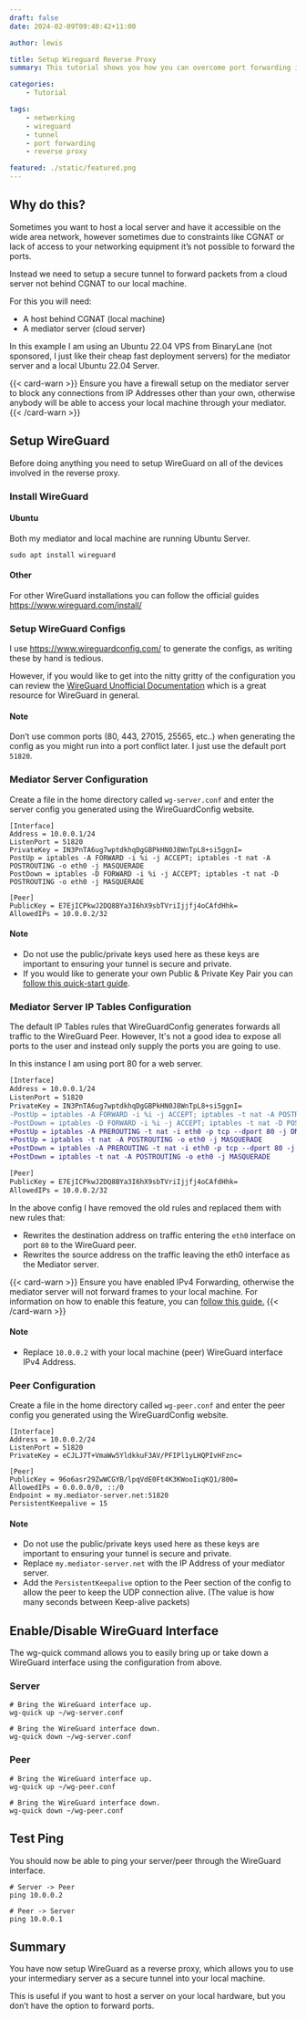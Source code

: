 ```yaml
---
draft: false
date: 2024-02-09T09:40:42+11:00

author: lewis

title: Setup Wireguard Reverse Proxy
summary: This tutorial shows you how you can overcome port forwarding issues through the issue on an encrypted tunnel through WireGuard.

categories:
    - Tutorial

tags:
    - networking
    - wireguard
    - tunnel
    - port forwarding
    - reverse proxy

featured: ./static/featured.png
---
```


## Why do this?

Sometimes you want to host a local server and have it accessible on the wide area network, however sometimes due to
constraints like CGNAT or lack of access to your networking equipment it’s not possible to forward the ports.

Instead we need to setup a secure tunnel to forward packets from a cloud server not behind CGNAT to our local machine.

For this you will need:

- A host behind CGNAT (local machine)
- A mediator server (cloud server)

In this example I am using an Ubuntu 22.04 VPS from BinaryLane (not sponsored, I just like their cheap fast deployment servers) for the mediator server and a local Ubuntu 22.04 Server.

{{< card-warn >}}
Ensure you have a firewall setup on the mediator server to block any connections from IP Addresses other than your own, otherwise anybody will be able to access your local machine through your mediator.
{{< /card-warn >}}

## Setup WireGuard
Before doing anything you need to setup WireGuard on all of the devices involved in the reverse proxy.

### Install WireGuard
#### Ubuntu
Both my mediator and local machine are running Ubuntu Server.

```
sudo apt install wireguard
```

#### Other
For other WireGuard installations you can follow the official guides https://www.wireguard.com/install/

### Setup WireGuard Configs

I use https://www.wireguardconfig.com/ to generate the configs, as writing these by hand is tedious.

However, if you would like to get into the nitty gritty of the configuration you can review the [WireGuard Unofficial Documentation](https://github.com/pirate/wireguard-docs) which is a great resource for WireGuard in general.

#### Note
Don’t use common ports (80, 443, 27015, 25565, etc..) when generating the config as you might run into a port conflict later. I just use the default port `51820`.

### Mediator Server Configuration
Create a file in the home directory called `wg-server.conf` and enter the server config you generated using the WireGuardConfig website.

```
[Interface]
Address = 10.0.0.1/24
ListenPort = 51820
PrivateKey = IN3PnTA6ug7wptdkhqDgGBPkHN0J8WnTpL8+si5ggnI=
PostUp = iptables -A FORWARD -i %i -j ACCEPT; iptables -t nat -A POSTROUTING -o eth0 -j MASQUERADE
PostDown = iptables -D FORWARD -i %i -j ACCEPT; iptables -t nat -D POSTROUTING -o eth0 -j MASQUERADE

[Peer]
PublicKey = E7EjICPkwJ2DQ8BYa3I6hX9sbTVriIjjfj4oCAfdHhk=
AllowedIPs = 10.0.0.2/32
```

#### Note
- Do not use the public/private keys used here as these keys are important to ensuring your tunnel is secure and private.
- If you would like to generate your own Public  & Private Key Pair you can [follow this quick-start guide](https://www.wireguard.com/quickstart/#key-generation).

### Mediator Server IP Tables Configuration
The default IP Tables rules that WireGuardConfig generates forwards all traffic to the WireGuard Peer. 
However, It's not a good idea to expose all ports to the user and instead only supply the ports you are going to use.


In this instance I am using port 80 for a web server.
```diff
[Interface]
Address = 10.0.0.1/24
ListenPort = 51820
PrivateKey = IN3PnTA6ug7wptdkhqDgGBPkHN0J8WnTpL8+si5ggnI=
-PostUp = iptables -A FORWARD -i %i -j ACCEPT; iptables -t nat -A POSTROUTING -o eth0 -j MASQUERADE
-PostDown = iptables -D FORWARD -i %i -j ACCEPT; iptables -t nat -D POSTROUTING -o eth0 -j MASQUERADE
+PostUp = iptables -A PREROUTING -t nat -i eth0 -p tcp --dport 80 -j DNAT --to-destination 10.0.0.2
+PostUp = iptables -t nat -A POSTROUTING -o eth0 -j MASQUERADE
+PostDown = iptables -A PREROUTING -t nat -i eth0 -p tcp --dport 80 -j DNAT --to-destination 10.0.0.2
+PostDown = iptables -t nat -A POSTROUTING -o eth0 -j MASQUERADE

[Peer]
PublicKey = E7EjICPkwJ2DQ8BYa3I6hX9sbTVriIjjfj4oCAfdHhk=
AllowedIPs = 10.0.0.2/32
```
In the above config I have removed the old rules and replaced them with new rules that:
- Rewrites the destination address on traffic entering the `eth0` interface on port `80` to the WireGuard peer.
- Rewrites the source address on the traffic leaving the eth0 interface as the Mediator server.

{{< card-warn >}}
Ensure you have enabled IPv4 Forwarding, otherwise the mediator server will not forward frames to your local machine. For information on how to enable this feature, you can <a href="https://linuxconfig.org/how-to-turn-on-off-ip-forwarding-in-linux">follow this guide.</a>
{{< /card-warn >}}

#### Note
- Replace `10.0.0.2` with your local machine (peer) WireGuard interface IPv4 Address.

### Peer Configuration
Create a file in the home directory called `wg-peer.conf` and enter the peer config you generated using the WireGuardConfig website.

```
[Interface]
Address = 10.0.0.2/24
ListenPort = 51820
PrivateKey = eCJLJ7T+VmaWw5YldkkuF3AV/PFIPl1yLHQPIvHFznc=

[Peer]
PublicKey = 96o6asr29ZwWCGYB/lpqVdE0Ft4K3KWooIiqKQ1/800=
AllowedIPs = 0.0.0.0/0, ::/0
Endpoint = my.mediator-server.net:51820
PersistentKeepalive = 15
```

#### Note
- Do not use the public/private keys used here as these keys are important to ensuring your tunnel is secure and private.
- Replace `my.mediator-server.net` with the IP Address of your mediator server.
- Add the `PersistentKeepalive` option to the Peer section of the config to allow the peer to keep the UDP connection alive. (The value is how many seconds between Keep-alive packets)

## Enable/Disable WireGuard Interface
The wg-quick command allows you to easily bring up or take down a WireGuard interface using the configuration from above.

### Server
```
# Bring the WireGuard interface up.
wg-quick up ~/wg-server.conf

# Bring the WireGuard interface down.
wg-quick down ~/wg-server.conf
```

### Peer
```
# Bring the WireGuard interface up.
wg-quick up ~/wg-peer.conf

# Bring the WireGuard interface down.
wg-quick down ~/wg-peer.conf
```

## Test Ping
You should now be able to ping your server/peer through the WireGuard interface.

```
# Server -> Peer
ping 10.0.0.2

# Peer -> Server
ping 10.0.0.1
```

## Summary
You have now setup WireGuard as a reverse proxy, which allows you to use your intermediary server as a secure tunnel into your local machine.

This is useful if you want to host a server on your local hardware, but you don’t have the option to forward ports.
